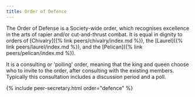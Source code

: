 ```yaml
---
title: Order of Defence
---
```


The Order of Defense is a Society-wide order, which recognises excellence in the arts of rapier and/or cut-and-thrust combat.  It is equal in dignity to orders of [Chivalry]({% link peers/chivalry/index.md %}), the [Laurel]({% link peers/laurel/index.md %}), and the [Pelican]({% link peers/pelican/index.md %}).

It is a consulting or 'polling' order, meaning that the king and queen choose who to invite to the order, after consulting with the existing members. Typically this consultation includes a discussion period and a poll. 

{% include peer-secretary.html order="defence" %}